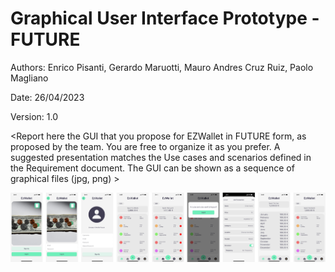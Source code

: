 # Graphical User Interface Prototype - FUTURE

Authors: Enrico Pisanti, Gerardo Maruotti, Mauro Andres Cruz Ruiz, Paolo Magliano

Date: 26/04/2023

Version: 1.0

\<Report here the GUI that you propose for EZWallet in FUTURE form, as proposed by the team. You are free to organize it as you prefer. A suggested presentation matches the Use cases and scenarios defined in the Requirement document. The GUI can be shown as a sequence of graphical files (jpg, png) >

![UI V2](./code/images/mobileguiv2.png)

